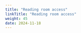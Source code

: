 ```yaml
---
title: "Reading room access"
linkTitle: "Reading room access"
weight: 45
date: 2024-11-18
---
```



